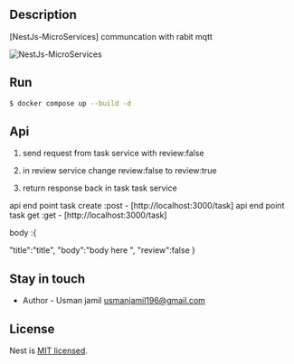 ## Description

[NestJs-MicroServices] communcation with rabit mqtt

![NestJs-MicroServices](~/rabitmqtt-nestjs-microservices-communication.png)


## Run

```bash
$ docker compose up --build -d   
```

## Api

1. send request from task service with review:false 

2. in review service  change review:false to review:true 

3. return response back in task task service 

api end point task create :post  - [http://localhost:3000/task]
api end point task get :get  - [http://localhost:3000/task]


body :{

   "title":"title",
    "body":"body here ",
    "review":false
}

## Stay in touch

- Author - Usman jamil usmanjamil196@gmail.com

## License

Nest is [MIT licensed](LICENSE).
